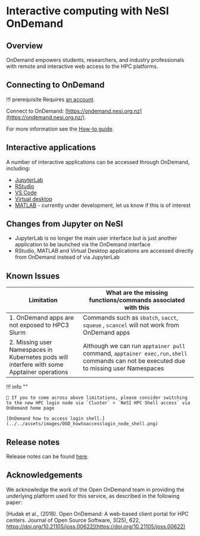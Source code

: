 # Interactive computing with NeSI OnDemand

## Overview

OnDemand empowers students, researchers, and industry professionals with remote and interactive web access to the HPC platforms.

## Connecting to OnDemand

!!! prerequisite
     Requires [an account](https://www.nesi.org.nz/researchers/apply-access-our-services).

Connect to OnDemand: [https://ondemand.nesi.org.nz](https://ondemand.nesi.org.nz/).

For more information see the [How-to guide](how_to_guide.md).

## Interactive applications

A number of interactive applications can be accessed through OnDemand, including:

- [JupyterLab](Apps/JupyterLab/index.md)
- [RStudio](Apps/RStudio.md)
- [VS Code](Apps/VSCode.md)
- [Virtual desktop](Apps/virtual_desktop.md)
- [MATLAB](Apps/MATLAB.md) - currently under development, let us know if this is of interest

## Changes from Jupyter on NeSI

- JupyterLab is no longer the main user interface but is just another application to be launched via the OnDemand interface
- RStudio, MATLAB and Virtual Desktop applications are accessed directly from OnDemand instead of via JupyterLab

## Known Issues

| Limitation                                |  What are the missing functions/commands associated with this|
--------------------------------------------|--------------------------------------------------------------|
|1. OnDemand apps are not exposed to HPC3 Slurm | Commands such as `sbatch`, `sacct`, `squeue` , `scancel` will not work from OnDemand apps|
|2. Missing user Namespaces in Kubernetes pods will interfere with some Apptainer operations| Although we can run `apptainer pull` command, `apptainer exec,run,shell` commands can not be executed due to missing user Namespaces|

!!! info ""

    🙋 If you to come across above limitations, please consider switching to the new HPC login node via `Cluster` > `NeSI HPC Shell access` via OnDemand home page

    [OnDemand how to access login shell.](../../assets/images/OOD_howtoaccesslogin_node_shell.png)

## Release notes

Release notes can be found [here](Release_Notes/index.md).

## Acknowledgements

We acknowledge the work of the Open OnDemand team in providing the underlying platform used for this service, as described in the following paper:

[Hudak et al., (2018). Open OnDemand: A web-based client portal for HPC centers. Journal of Open Source Software, 3(25), 622, https://doi.org/10.21105/joss.00622](https://doi.org/10.21105/joss.00622)
